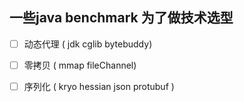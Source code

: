 ## 一些java benchmark 为了做技术选型


- [ ] 动态代理 ( jdk cglib bytebuddy)
- [ ] 零拷贝   ( mmap fileChannel)
- [ ] 序列化   ( kryo hessian json protubuf )


